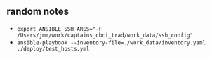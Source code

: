 ## random notes

* `export ANSIBLE_SSH_ARGS="-F /Users/jmm/work/captains_cbci_trad/work_data/ssh_config"`
* `ansible-playbook --inventory-file=./work_data/inventory.yaml  ./deploy/test_hosts.yml`